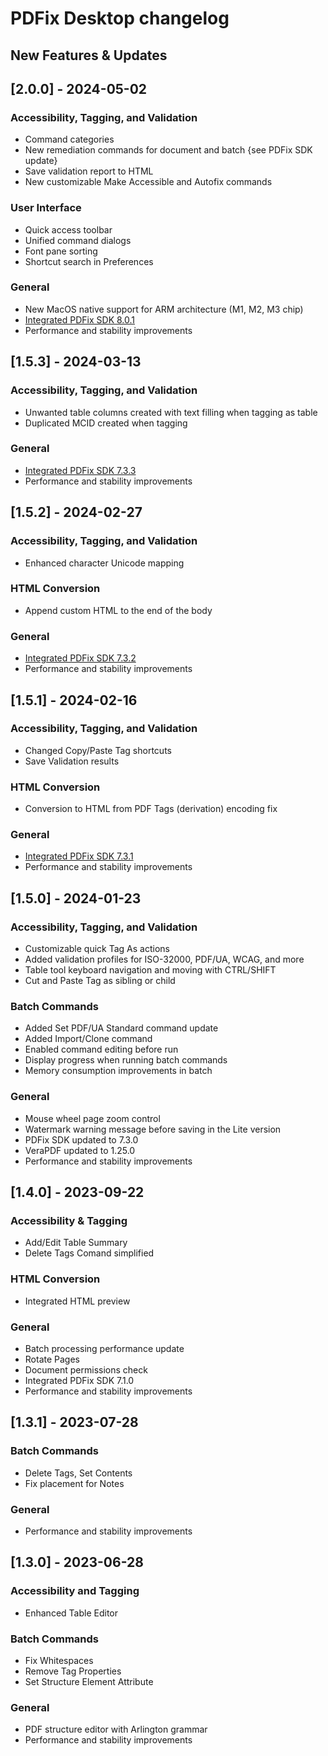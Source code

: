# PDFix Desktop changelog

## New Features & Updates

## [2.0.0] - 2024-05-02

### Accessibility, Tagging, and Validation
- Command categories
- New remediation commands for document and batch {see PDFix SDK update}
- Save validation report to HTML
- New customizable Make Accessible and Autofix commands

### User Interface
- Quick access toolbar
- Unified command dialogs
- Font pane sorting
- Shortcut search in Preferences

### General
- New MacOS native support for ARM architecture (M1, M2, M3 chip)
- [Integrated PDFix SDK 8.0.1](https://github.com/pdfix/pdfix_sdk_builds/blob/main/changelog.md#801---2024-05-03)
- Performance and stability improvements

## [1.5.3] - 2024-03-13

### Accessibility, Tagging, and Validation
- Unwanted table columns created with text filling when tagging as table
- Duplicated MCID created when tagging

### General
- [Integrated PDFix SDK 7.3.3](https://github.com/pdfix/pdfix_sdk_builds/blob/main/changelog.md#733---2024-03-13)
- Performance and stability improvements

## [1.5.2] - 2024-02-27

### Accessibility, Tagging, and Validation
- Enhanced character Unicode mapping

### HTML Conversion
- Append custom HTML to the end of the body

### General
- [Integrated PDFix SDK 7.3.2](https://github.com/pdfix/pdfix_sdk_builds/blob/main/changelog.md#732---2024-02-27)
- Performance and stability improvements

## [1.5.1] - 2024-02-16

### Accessibility, Tagging, and Validation
- Changed Copy/Paste Tag shortcuts
- Save Validation results

### HTML Conversion
- Conversion to HTML from PDF Tags (derivation) encoding fix

### General
- [Integrated PDFix SDK 7.3.1](https://github.com/pdfix/pdfix_sdk_builds/blob/main/changelog.md#731---2024-02-16)
- Performance and stability improvements

## [1.5.0] - 2024-01-23

### Accessibility, Tagging, and Validation
- Customizable quick Tag As actions
- Added validation profiles for ISO-32000, PDF/UA, WCAG, and more
- Table tool keyboard navigation and moving with CTRL/SHIFT
- Cut and Paste Tag as sibling or child

### Batch Commands
- Added Set PDF/UA Standard command update
- Added Import/Clone command 
- Enabled command editing before run
- Display progress when running batch commands
- Memory consumption improvements in batch

### General
- Mouse wheel page zoom control
- Watermark warning message before saving in the Lite version
- PDFix SDK updated to 7.3.0
- VeraPDF updated to 1.25.0
- Performance and stability improvements

## [1.4.0] - 2023-09-22

### Accessibility & Tagging
- Add/Edit Table Summary
- Delete Tags Comand simplified

### HTML Conversion
- Integrated HTML preview

### General
- Batch processing performance update
- Rotate Pages
- Document permissions check
- Integrated PDFix SDK 7.1.0
- Performance and stability improvements

## [1.3.1] - 2023-07-28

### Batch Commands
- Delete Tags, Set Contents 
- Fix placement for Notes

### General
- Performance and stability improvements

## [1.3.0] - 2023-06-28

### Accessibility and Tagging
- Enhanced Table Editor

### Batch Commands
- Fix Whitespaces
- Remove Tag Properties
- Set Structure Element Attribute

### General
- PDF structure editor with Arlington grammar
- Performance and stability improvements
